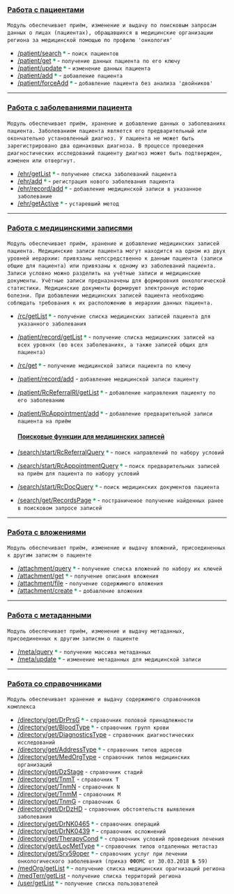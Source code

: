 ### [Работа с пациентами](methods/patient/index.md)
`Модуль обеспечивает приём, изменение и выдачу по поисковым запросам данных о лицах (пациентах), обращавшихся в медицинские организации региона за медицинской помощью по профилю 'онкология'`

* [/patient/search](methods/patient/search/index.md) ![done](img/done.png) - `поиск пациентов`
* [/patient/get](methods/patient/get/index.md) ![done](img/done.png) - `получение данных пациента по его ключу`
* [/patient/update](methods/patient/update/index.md) ![done](img/done.png) - `изменение данных пациента` 
* [/patient/add](methods/patient/add/index.md) ![done](img/done.png) - `добавление пациента`
* [/patient/forceAdd](methods/patient/forceAdd/index.md) ![done](img/done.png) - `добавление пациента без анализа 'двойников'`

---

### [Работа с заболеваниями пациента](methods/ehr/index.md)

`Модуль обеспечивает приём, хранение и добавление данных о заболеваниях пациента. Заболеванием пациента является его предварительный или окончательно установленный диагноз. У пациента не может быть зарегистрировано два одинаковых диагноза. В процессе проведения диагностических исследований пациенту диагноз может быть подтвержден, изменен или отвергнут.`

* [/ehr/getList](methods/ehr/getList/index.md) ![done](img/done.png) - `получение списка заболеваний пациента`
* [/ehr/add](methods/ehr/add/index.md) ![done](img/done.png) - `регистрация нового заболевания пациента`
* [/ehr/record/add](methods/ehr/record/add/index.md) ![done](img/done.png) - `добавление медицинской записи в указанное заболевание` 
* [/ehr/getActive](methods/ehr/getActive/index.md) ![done](img/done.png) - `устаревший метод`

---

### [Работа с медицинскими записями](methods/rc/index.md)

`Модуль обеспечивает приём, хранение и добавление медицинских записей пациента. Медицинские записи пациента могут находится на одном из двух уровней иерархии: привязаны непссредственно к данным пациента (записи общие для пациента) или привязаны к одному из заболеваний пациента. Записи условно можно разделить на учётные записи и медицинские документы. Учётные записи предназначены для формировния онкологической статистики. Медицинские документы формируют электронную историю болезни. При добавлении медицинских записей пациента необходимо соблюдать требования к их расположению в иерархии данных пациента.`

* [/rc/getList](methods/rc/getList/index.md) ![done](img/done.png) - `получение списка медицинских записей пациента для указанного заболевания`
* [/patient/record/getList](methods/patient/record/getList/index.md) ![done](img/done.png) - `получение списка медицинских записей на всех уровнях (во всех заболеваниях, а также записей общих для пациента)`
* [/rc/get](methods/rc/get/index.md) ![done](img/done.png) - `получение медицинской записи пациента по ключу`
* [/patient/record/add](methods/patient/index.md) - `добавление медицинской записи пациенту`
* [/patient/RcReferralRl/getList](methods/patient/RcReferralRl/getList/index.md) ![done](img/done.png) - `добавление направления пациенту по его заболеванию`
* [/patient/RcAppointment/add](methods/patient/RcAppointment/add/index.md) ![done](img/done.png) - `добавление предварительной записи пациента на приём`

    #### [Поисковые функции для медицинских записей](methods/search/index.md)

* [/search/start/RcReferralQuery](methods/search/start/RcReferralQuery/index.md) ![done](img/done.png) - `поиск направлений по набору условий`
* [/search/start/RcAppointmentQuery](methods/search/start/RcAppointmentQuery/index.md) ![done](img/done.png) - `поиск предварительных записей на приём для пациента по набору условий`
* [/search/start/RcDocQuery](methods/search/start/RcDocQuery/index.md) ![done](img/done.png) - `поиск медицинских документов пациента`
* [/search/get/RecordsPage](methods/search/get/RecordsPage/index.md) ![done](img/done.png) - `постраниченое получение найденных ранее в поисковом запросе записей`

---

### [Работа с вложениями](methods/attachment/index.md)

`Модуль обеспечивает приём, изменение и выдачу вложений, присоединенных к другим записям о пациенте`

* [/attachment/query](methods/attachment/query/index.md) ![done](img/done.png) - `получение списка вложений по набору их ключей`
* [/attachment/get](methods/attachment/get/index.md) ![done](img/done.png) - `получение описания вложения`
* [/attachment/file](methods/attachment/index.md) - `получение содержимого вложения`
* [/attachment/create](methods/attachment/create/index.md) ![done](img/done.png) - `добавление вложения`

---

### [Работа с метаданными](methods/meta/index.md)

`Модуль обеспечивает приём, изменение и выдачу метаданных, присоединенных к другим записям о пациенте`

* [/meta/query](methods/meta/query/index.md) ![done](img/done.png) - `получение массива метаданных`
* [/meta/update](methods/meta/update/index.md) ![done](img/done.png) - `изменение метаданных для медицинской записи`

---

### [Работа со справочниками](methods/directory/index.md)

`Модуль обеспечивает хранение и выдачу содержимого справочников комплекса`

* [/directory/get/DrPrsG](methods/directory/get/DrPrsG/index.md) ![done](img/done.png) - `справочник половой принадлежности` 
* [/directory/get/BloodType](methods/directory/get/BloodType/index.md) ![done](img/done.png) - `справочник групп крови`
* [/directory/get/DiagnosticsType](methods/directory/get/DiagnosticsType/index.md) - `справочник диагностических исследований`
* [/directory/get/AddressType](methods/directory/get/AddressType/index.md)  ![done](img/done.png) - `справочник типов адресов`
* [/directory/get/MedOrgType](methods/directory/get/MedOrgType/index.md) - `справочник типов медицинских организаций`
* [/directory/get/DzStage](methods/directory/get/DzStage/index.md) - `справочник стадий`
* [/directory/get/TnmT](methods/directory/get/TnmT/index.md) - `справочник T`
* [/directory/get/TnmN](methods/directory/get/TnmN/index.md) - `справочник N`
* [/directory/get/TnmM](methods/directory/get/TnmM/index.md) - `справочник M`
* [/directory/get/TnmG](methods/directory/get/TnmG/index.md) - `справочник G`
* [/directory/get/DrDzHD](methods/directory/get/DrDzHD/index.md) - `справочник обстоятельств выявления заболевания`
* [/directory/get/DrNK0465](methods/directory/get/DrNK0465/index.md) ![done](img/done.png) - `справочник операций`
* [/directory/get/DrNK0439](methods/directory/get/DrNK0439/index.md) ![done](img/done.png) - `справочник осложнений`
* [/directory/get/TherapyCond](methods/directory/get/TherapyCond/index.md) ![done](img/done.png) - `справочник условий проведения лечения`
* [/directory/get/LocMetType](methods/directory/get/LocMetType/index.md) ![done](img/done.png) - `справочник типов отдаленных метастаз`
* [/directory/get/Srv59oper](methods/directory/get/Srv59oper/index.md) ![done](img/done.png) - `справочник услуг при лечении онкологического заболевания (приказ ФФОМС от 30.03.2018 № 59)`
* [/medOrg/getList](methods/directory/medOrg/getList/index.md) ![done](img/done.png) - `получение списка медицинских орагнизаций региона` 
* [/medTerr/getList](methods/directory/medTerr/getList/index.md) - `получение списка территорий региона`
* [/user/getList](methods/directory/user/getList/index.md) ![done](img/done.png) - `получение списка пользователей`
